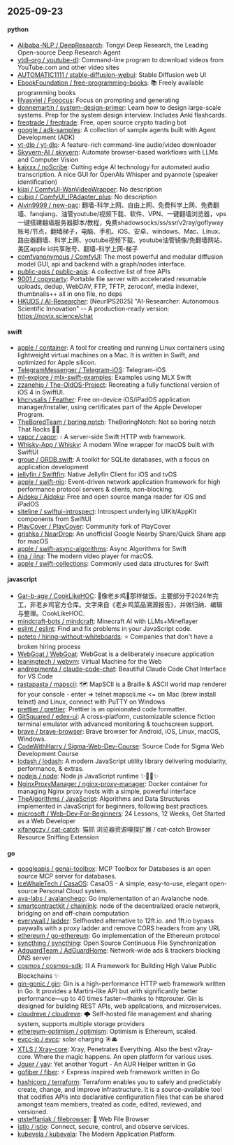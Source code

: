 ## 2025-09-23

#### python
* [Alibaba-NLP / DeepResearch](https://github.com/Alibaba-NLP/DeepResearch): Tongyi Deep Research, the Leading Open-source Deep Research Agent
* [ytdl-org / youtube-dl](https://github.com/ytdl-org/youtube-dl): Command-line program to download videos from YouTube.com and other video sites
* [AUTOMATIC1111 / stable-diffusion-webui](https://github.com/AUTOMATIC1111/stable-diffusion-webui): Stable Diffusion web UI
* [EbookFoundation / free-programming-books](https://github.com/EbookFoundation/free-programming-books): 📚 Freely available programming books
* [lllyasviel / Fooocus](https://github.com/lllyasviel/Fooocus): Focus on prompting and generating
* [donnemartin / system-design-primer](https://github.com/donnemartin/system-design-primer): Learn how to design large-scale systems. Prep for the system design interview. Includes Anki flashcards.
* [freqtrade / freqtrade](https://github.com/freqtrade/freqtrade): Free, open source crypto trading bot
* [google / adk-samples](https://github.com/google/adk-samples): A collection of sample agents built with Agent Development (ADK)
* [yt-dlp / yt-dlp](https://github.com/yt-dlp/yt-dlp): A feature-rich command-line audio/video downloader
* [Skyvern-AI / skyvern](https://github.com/Skyvern-AI/skyvern): Automate browser-based workflows with LLMs and Computer Vision
* [kaixxx / noScribe](https://github.com/kaixxx/noScribe): Cutting edge AI technology for automated audio transcription. A nice GUI for OpenAIs Whisper and pyannote (speaker identification)
* [kijai / ComfyUI-WanVideoWrapper](https://github.com/kijai/ComfyUI-WanVideoWrapper): No description
* [cubiq / ComfyUI_IPAdapter_plus](https://github.com/cubiq/ComfyUI_IPAdapter_plus): No description
* [Alvin9999 / new-pac](https://github.com/Alvin9999/new-pac): 翻墙-科学上网、自由上网、免费科学上网、免费翻墙、fanqiang、油管youtube/视频下载、软件、VPN、一键翻墙浏览器，vps一键搭建翻墙服务器脚本/教程，免费shadowsocks/ss/ssr/v2ray/goflyway账号/节点，翻墙梯子，电脑、手机、iOS、安卓、windows、Mac、Linux、路由器翻墙、科学上网、youtube视频下载、youtube油管镜像/免翻墙网站、美区apple id共享账号、翻墙-科学上网-梯子
* [comfyanonymous / ComfyUI](https://github.com/comfyanonymous/ComfyUI): The most powerful and modular diffusion model GUI, api and backend with a graph/nodes interface.
* [public-apis / public-apis](https://github.com/public-apis/public-apis): A collective list of free APIs
* [9001 / copyparty](https://github.com/9001/copyparty): Portable file server with accelerated resumable uploads, dedup, WebDAV, FTP, TFTP, zeroconf, media indexer, thumbnails++ all in one file, no deps
* [HKUDS / AI-Researcher](https://github.com/HKUDS/AI-Researcher): [NeurIPS2025] "AI-Researcher: Autonomous Scientific Innovation" -- A production-ready version: https://novix.science/chat

#### swift
* [apple / container](https://github.com/apple/container): A tool for creating and running Linux containers using lightweight virtual machines on a Mac. It is written in Swift, and optimized for Apple silicon.
* [TelegramMessenger / Telegram-iOS](https://github.com/TelegramMessenger/Telegram-iOS): Telegram-iOS
* [ml-explore / mlx-swift-examples](https://github.com/ml-explore/mlx-swift-examples): Examples using MLX Swift
* [zzanehip / The-OldOS-Project](https://github.com/zzanehip/The-OldOS-Project): Recreating a fully functional version of iOS 4 in SwiftUI.
* [khcrysalis / Feather](https://github.com/khcrysalis/Feather): Free on-device iOS/iPadOS application manager/installer, using certificates part of the Apple Developer Program.
* [TheBoredTeam / boring.notch](https://github.com/TheBoredTeam/boring.notch): TheBoringNotch: Not so boring notch That Rocks 🎸🎶
* [vapor / vapor](https://github.com/vapor/vapor): 💧 A server-side Swift HTTP web framework.
* [Whisky-App / Whisky](https://github.com/Whisky-App/Whisky): A modern Wine wrapper for macOS built with SwiftUI
* [groue / GRDB.swift](https://github.com/groue/GRDB.swift): A toolkit for SQLite databases, with a focus on application development
* [jellyfin / Swiftfin](https://github.com/jellyfin/Swiftfin): Native Jellyfin Client for iOS and tvOS
* [apple / swift-nio](https://github.com/apple/swift-nio): Event-driven network application framework for high performance protocol servers & clients, non-blocking.
* [Aidoku / Aidoku](https://github.com/Aidoku/Aidoku): Free and open source manga reader for iOS and iPadOS
* [siteline / swiftui-introspect](https://github.com/siteline/swiftui-introspect): Introspect underlying UIKit/AppKit components from SwiftUI
* [PlayCover / PlayCover](https://github.com/PlayCover/PlayCover): Community fork of PlayCover
* [grishka / NearDrop](https://github.com/grishka/NearDrop): An unofficial Google Nearby Share/Quick Share app for macOS
* [apple / swift-async-algorithms](https://github.com/apple/swift-async-algorithms): Async Algorithms for Swift
* [iina / iina](https://github.com/iina/iina): The modern video player for macOS.
* [apple / swift-collections](https://github.com/apple/swift-collections): Commonly used data structures for Swift

#### javascript
* [Gar-b-age / CookLikeHOC](https://github.com/Gar-b-age/CookLikeHOC): 🥢像老乡鸡🐔那样做饭。主要部分于2024年完工，非老乡鸡官方仓库。文字来自《老乡鸡菜品溯源报告》，并做归纳、编辑与整理。CookLikeHOC.
* [mindcraft-bots / mindcraft](https://github.com/mindcraft-bots/mindcraft): Minecraft AI with LLMs+Mineflayer
* [eslint / eslint](https://github.com/eslint/eslint): Find and fix problems in your JavaScript code.
* [poteto / hiring-without-whiteboards](https://github.com/poteto/hiring-without-whiteboards): ⭐️ Companies that don't have a broken hiring process
* [WebGoat / WebGoat](https://github.com/WebGoat/WebGoat): WebGoat is a deliberately insecure application
* [leaningtech / webvm](https://github.com/leaningtech/webvm): Virtual Machine for the Web
* [andrepimenta / claude-code-chat](https://github.com/andrepimenta/claude-code-chat): Beautiful Claude Code Chat Interface for VS Code
* [rastapasta / mapscii](https://github.com/rastapasta/mapscii): 🗺 MapSCII is a Braille & ASCII world map renderer for your console - enter => telnet mapscii.me <= on Mac (brew install telnet) and Linux, connect with PuTTY on Windows
* [prettier / prettier](https://github.com/prettier/prettier): Prettier is an opinionated code formatter.
* [GitSquared / edex-ui](https://github.com/GitSquared/edex-ui): A cross-platform, customizable science fiction terminal emulator with advanced monitoring & touchscreen support.
* [brave / brave-browser](https://github.com/brave/brave-browser): Brave browser for Android, iOS, Linux, macOS, Windows.
* [CodeWithHarry / Sigma-Web-Dev-Course](https://github.com/CodeWithHarry/Sigma-Web-Dev-Course): Source Code for Sigma Web Development Course
* [lodash / lodash](https://github.com/lodash/lodash): A modern JavaScript utility library delivering modularity, performance, & extras.
* [nodejs / node](https://github.com/nodejs/node): Node.js JavaScript runtime ✨🐢🚀✨
* [NginxProxyManager / nginx-proxy-manager](https://github.com/NginxProxyManager/nginx-proxy-manager): Docker container for managing Nginx proxy hosts with a simple, powerful interface
* [TheAlgorithms / JavaScript](https://github.com/TheAlgorithms/JavaScript): Algorithms and Data Structures implemented in JavaScript for beginners, following best practices.
* [microsoft / Web-Dev-For-Beginners](https://github.com/microsoft/Web-Dev-For-Beginners): 24 Lessons, 12 Weeks, Get Started as a Web Developer
* [xifangczy / cat-catch](https://github.com/xifangczy/cat-catch): 猫抓 浏览器资源嗅探扩展 / cat-catch Browser Resource Sniffing Extension

#### go
* [googleapis / genai-toolbox](https://github.com/googleapis/genai-toolbox): MCP Toolbox for Databases is an open source MCP server for databases.
* [IceWhaleTech / CasaOS](https://github.com/IceWhaleTech/CasaOS): CasaOS - A simple, easy-to-use, elegant open-source Personal Cloud system.
* [ava-labs / avalanchego](https://github.com/ava-labs/avalanchego): Go implementation of an Avalanche node.
* [smartcontractkit / chainlink](https://github.com/smartcontractkit/chainlink): node of the decentralized oracle network, bridging on and off-chain computation
* [everywall / ladder](https://github.com/everywall/ladder): Selfhosted alternative to 12ft.io. and 1ft.io bypass paywalls with a proxy ladder and remove CORS headers from any URL
* [ethereum / go-ethereum](https://github.com/ethereum/go-ethereum): Go implementation of the Ethereum protocol
* [syncthing / syncthing](https://github.com/syncthing/syncthing): Open Source Continuous File Synchronization
* [AdguardTeam / AdGuardHome](https://github.com/AdguardTeam/AdGuardHome): Network-wide ads & trackers blocking DNS server
* [cosmos / cosmos-sdk](https://github.com/cosmos/cosmos-sdk): ⛓️ A Framework for Building High Value Public Blockchains ✨
* [gin-gonic / gin](https://github.com/gin-gonic/gin): Gin is a high-performance HTTP web framework written in Go. It provides a Martini-like API but with significantly better performance—up to 40 times faster—thanks to httprouter. Gin is designed for building REST APIs, web applications, and microservices.
* [cloudreve / cloudreve](https://github.com/cloudreve/cloudreve): 🌩 Self-hosted file management and sharing system, supports multiple storage providers
* [ethereum-optimism / optimism](https://github.com/ethereum-optimism/optimism): Optimism is Ethereum, scaled.
* [evcc-io / evcc](https://github.com/evcc-io/evcc): solar charging ☀️🚘
* [XTLS / Xray-core](https://github.com/XTLS/Xray-core): Xray, Penetrates Everything. Also the best v2ray-core. Where the magic happens. An open platform for various uses.
* [Jguer / yay](https://github.com/Jguer/yay): Yet another Yogurt - An AUR Helper written in Go
* [gofiber / fiber](https://github.com/gofiber/fiber): ⚡️ Express inspired web framework written in Go
* [hashicorp / terraform](https://github.com/hashicorp/terraform): Terraform enables you to safely and predictably create, change, and improve infrastructure. It is a source-available tool that codifies APIs into declarative configuration files that can be shared amongst team members, treated as code, edited, reviewed, and versioned.
* [gtsteffaniak / filebrowser](https://github.com/gtsteffaniak/filebrowser): 📂 Web File Browser
* [istio / istio](https://github.com/istio/istio): Connect, secure, control, and observe services.
* [kubevela / kubevela](https://github.com/kubevela/kubevela): The Modern Application Platform.
